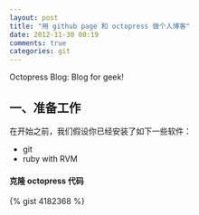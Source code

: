```yaml
---
layout: post
title: "用 github page 和 octopress 做个人博客"
date: 2012-11-30 00:19
comments: true
categories: git 
---
```

Octopress Blog: Blog for geek!

## 一、准备工作

在开始之前，我们假设你已经安装了如下一些软件：

* git
* ruby with RVM


#### 克隆 octopress 代码

{% gist 4182368 %}


